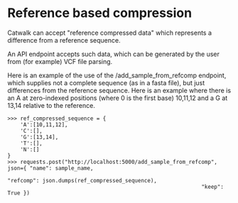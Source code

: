 # Reference based compression

Catwalk can accept "reference compressed data" which represents a difference from a reference sequence.

An API endpoint accepts such data, which can be generated by the user from (for example) VCF file parsing.

Here is an example of the use of the /add_sample_from_refcomp endpoint, which supplies not a complete sequence (as in a fasta file), but just differences from the reference sequence.  Here is an example where there is an A at zero-indexed positions (where 0 is the first base) 10,11,12 and a G at 13,14 relative to the reference.

    >>> ref_compressed_sequence = {
        'A':[10,11,12],
        'C':[],
        'G':[13,14],
        'T':[],
        'N':[]
    }
    >>> requests.post("http://localhost:5000/add_sample_from_refcomp", json={ "name": sample_name,
                                                                 "refcomp": json.dumps(ref_compressed_sequence),
                                                                 "keep": True })

